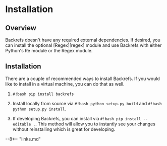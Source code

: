 # Installation

## Overview

Backrefs doesn't have any required external dependencies.  If desired, you can install the optional [Regex][regex] module and use Backrefs with either Python's Re module or the Regex module.

## Installation

There are a couple of recommended ways to install Backrefs.  If you would like to install in a virtual machine, you can do that as well.

1. `#!bash pip install backrefs`

2. Install locally from source via `#!bash python setup.py build` and `#!bash python setup.py install`.

3. If developing Backrefs, you can install via `#!bash pip install --editable .`.  This method will allow you to instantly see your changes without reinstalling which is great for developing.

--8<-- "links.md"
